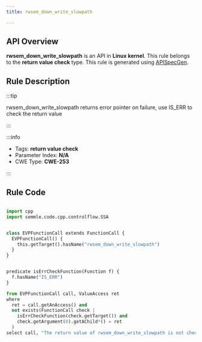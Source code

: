 ```yaml
---
title: rwsem_down_write_slowpath

---
```



## API Overview
**rwsem_down_write_slowpath** is an API in **Linux kernel**. This rule belongs to the **return value check** type. This rule is generated using [APISpecGen](../../tools/APISpecGen).
## Rule Description

:::tip

rwsem_down_write_slowpath returns error pointer on failure, use IS_ERR to check the return value

:::

:::info

- Tags: **return value check**
- Parameter Index: **N/A**
- CWE Type: **CWE-253**

:::

## Rule Code
```python

import cpp
import semmle.code.cpp.controlflow.SSA


class EVPFunctionCall extends FunctionCall {
  EVPFunctionCall() {
    this.getTarget().hasName("rwsem_down_write_slowpath")
  }
}


predicate isErrCheckFunction(Function f) {
  f.hasName("IS_ERR") 
}

from EVPFunctionCall call, ValueAccess ret
where
  ret = call.getAnAccess() and
  not exists(FunctionCall check |
    isErrCheckFunction(check.getTarget()) and
    check.getArgument(0).getAChild*() = ret
  )
select call, "The return value of rwsem_down_write_slowpath is not checked with IS_ERR."
    
```